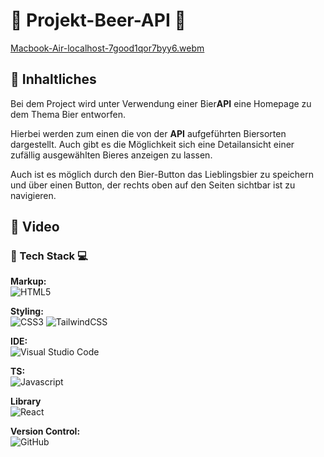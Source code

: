 # 🍻 Projekt-Beer-API 🍻

[Macbook-Air-localhost-7good1qor7byy6.webm](https://github.com/user-attachments/assets/b0cbd2f3-701a-49d1-a104-3b1f1744d2f2)


## 🍺 Inhaltliches

Bei dem Project wird unter Verwendung einer Bier**API** eine Homepage zu dem Thema Bier entworfen.

Hierbei werden zum einen die von der **API** aufgeführten Biersorten dargestellt. Auch gibt es die Möglichkeit sich eine Detailansicht einer zufällig ausgewählten Bieres anzeigen zu lassen.

Auch ist es möglich durch den Bier-Button das Lieblingsbier zu speichern und über einen Button, der rechts oben auf den Seiten sichtbar ist zu navigieren.

## 🍺 Video

### 🍺 Tech Stack 💻

**Markup:**  
![HTML5](https://img.shields.io/badge/html5-%23E34F26.svg?style=for-the-badge&logo=html5&logoColor=white)

**Styling:**<br/>
![CSS3](https://img.shields.io/badge/css3-%231572B6.svg?style=for-the-badge&logo=css3&logoColor=white)
![TailwindCSS](https://img.shields.io/badge/tailwindcss-%2338B2AC.svg?style=for-the-badge&logo=tailwind-css&logoColor=white)

**IDE:**  
![Visual Studio Code](https://img.shields.io/badge/Visual%20Studio%20Code-0078d7.svg?style=for-the-badge&logo=visual-studio-code&logoColor=white)

**TS:**<br/>
![Javascript](https://shields.io/badge/TypeScript-3178C6?logo=TypeScript&logoColor=FFF&style=flat-square)

**Library**<br/>
![React](https://img.shields.io/badge/React-61DAFB?logo=React&logoColor=black&style=flat-square)

**Version Control:**  
![GitHub](https://img.shields.io/badge/github-%23121011.svg?style=for-the-badge&logo=github&logoColor=white)
